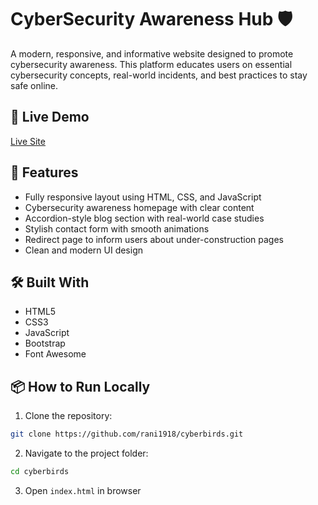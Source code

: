 # CyberSecurity Awareness Hub 🛡️

A modern, responsive, and informative website designed to promote cybersecurity awareness. This platform educates users on essential cybersecurity concepts, real-world incidents, and best practices to stay safe online.

## 🔗 Live Demo
[Live Site](https://rani1918.github.io/cyberbirds/)

## 🚀 Features
- Fully responsive layout using HTML, CSS, and JavaScript
- Cybersecurity awareness homepage with clear content
- Accordion-style blog section with real-world case studies
- Stylish contact form with smooth animations
- Redirect page to inform users about under-construction pages
- Clean and modern UI design

## 🛠️ Built With
- HTML5
- CSS3
- JavaScript
- Bootstrap
- Font Awesome

## 📦 How to Run Locally
1. Clone the repository:
```bash
git clone https://github.com/rani1918/cyberbirds.git
```
2. Navigate to the project folder:
```bash
cd cyberbirds
```
3. Open `index.html` in browser

